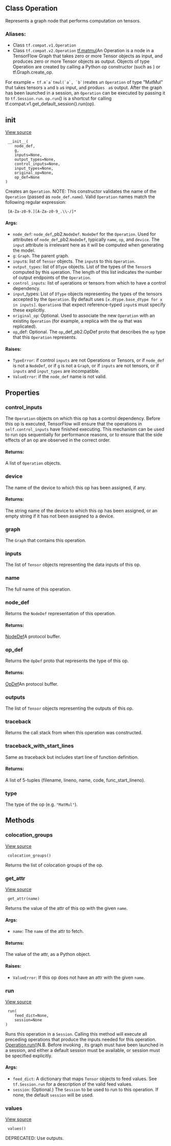 ## Class Operation
Represents a graph node that performs computation on tensors.
### Aliases:
- Class `tf.compat.v1.Operation`
- Class `tf.compat.v2.Operation`
[tf.matmul](https://tensorflow.google.cn/api_docs/python/tf/linalg/matmul)An Operation is a node in a TensorFlow Graph that takes zero or more Tensor objects as input, and produces zero or more Tensor objects as output. Objects of type Operation are created by calling a Python op constructor (such as ) or tf.Graph.create_op.

For ex`a`mple `` = tf.m`a`tmul(`a`, `b`) ``re`a`tes `a`n `Operation` of type "M`a`tMul" th`a`t t`a`kes tensors `a` `a`nd `b` `a`s input, `a`nd produ``es `` `a`s output.
After the graph has been launched in a session, an `Operation` can be executed by passing it to `tf.Session.run`. `op.run`() is a shortcut for calling tf.compat.v1.get_default_session().run(op).
## __init__
[View source](https://github.com/tensorflow/tensorflow/blob/r2.0/tensorflow/python/framework/ops.py#L1640-L1792)


```
 __init__(
    node_def,
    g,
    inputs=None,
    output_types=None,
    control_inputs=None,
    input_types=None,
    original_op=None,
    op_def=None
)
```
Creates an `Operation`.
NOTE: This constructor validates the name of the `Operation` (passed as `node_def.name`). Valid `Operation` names match the following regular expression:

```
 [A-Za-z0-9.][A-Za-z0-9_.\\-/]*
```
#### Args:
- `node_def`: `node_def`_pb2.`NodeDef`. `NodeDef` for the `Operation`. Used for attributes of `node_def`_pb2.`NodeDef`, typically `name`, `op`, and `device`. The `input` attribute is irrelevant here as it will be computed when generating the model.
- `g`: `Graph`. The parent `g`raph.
- `input`s: list of `Tensor` objects. The `input`s to this `Operation`.
- `output_types`: list of `DType` objects. List of the types of the `Tensor`s computed by this `op`eration. The len`g`th of this list indicates the number of output endpoints of the `Operation`.
- `control_inputs`: list of `op`erations or tensors from which to have a control dependency.
- `input`_types: List of `DType` objects representin`g` the types of the tensors accepted by the `Operation`. By default uses `[x.dtype.base_dtype for x in inputs]`. `Operation`s that expect reference-typed `input`s must specify these explicitly.
- `original_op`: Optional. Used to associate the new `Operation` with an existin`g` `Operation` (for example, a replica with the `op` that was replicated).
- `op`_def: Optional. The `op`_def_pb2.OpDef proto that describes the `op` type that this `Operation` represents.
#### Raises:
- `TypeError`: if control `inputs` are not Operations or Tensors, or if `node_def` is not a `NodeDef`, or if `g` is not a `Graph`, or if `inputs` are not tensors, or if `inputs` and `input_types` are incompatible.
- `ValueError`: if the `node_def` name is not valid.
## Properties
### control_inputs
The `Operation` objects on which this op has a control dependency.
Before this op is executed, TensorFlow will ensure that the operations in `self.control_inputs` have finished executing. This mechanism can be used to run ops sequentially for performance reasons, or to ensure that the side effects of an op are observed in the correct order.
#### Returns:
A list of `Operation` objects.
### device
The name of the device to which this op has been assigned, if any.
#### Returns:
The string name of the device to which this op has been assigned, or an empty string if it has not been assigned to a device.
### graph
The `Graph` that contains this operation.
### inputs
The list of `Tensor` objects representing the data inputs of this op.
### name
The full name of this operation.
### node_def
Returns the `NodeDef` representation of this operation.
#### Returns:
[NodeDef](https://tensorflow.google.cn/code/tensorflow/core/framework/node_def.proto)A  protocol buffer.

### op_def
Returns the `OpDef` proto that represents the type of this op.
#### Returns:
[OpDef](https://tensorflow.google.cn/code/tensorflow/core/framework/op_def.proto)An  protocol buffer.

### outputs
The list of `Tensor` objects representing the outputs of this op.
### traceback
Returns the call stack from when this operation was constructed.
### traceback_with_start_lines
Same as traceback but includes start line of function definition.
#### Returns:
A list of 5-tuples (filename, lineno, name, code, func_start_lineno).
### type
The type of the op (e.g. `"MatMul"`).
## Methods
### colocation_groups
[View source](https://github.com/tensorflow/tensorflow/blob/r2.0/tensorflow/python/framework/ops.py#L1840-L1857)


```
 colocation_groups()
```
Returns the list of colocation groups of the op.
### get_attr
[View source](https://github.com/tensorflow/tensorflow/blob/r2.0/tensorflow/python/framework/ops.py#L2368-L2405)


```
 get_attr(name)
```
Returns the value of the attr of this op with the given `name`.
#### Args:
- `name`: The `name` of the attr to fetch.
#### Returns:
The value of the attr, as a Python object.
#### Raises:
- `ValueError`: If this op does not have an attr with the given `name`.
### run
[View source](https://github.com/tensorflow/tensorflow/blob/r2.0/tensorflow/python/framework/ops.py#L2426-L2442)


```
 run(
    feed_dict=None,
    session=None
)
```
Runs this operation in a `Session`.
Calling this method will execute all preceding operations that produce the inputs needed for this operation.
[Operation.run()](https://tensorflow.google.cn/api_docs/python/tf/Operation#run)N.B. Before invoking , its graph must have been launched in a session, and either a default session must be available, or session must be specified explicitly.

#### Args:
- `feed_dict`: A dictionary that maps `Tensor` objects to feed values. See `tf.Session.run` for a description of the valid feed values.
- `session`: (Optional.) The `Session` to be used to run to this operation. If none, the default `session` will be used.
### values
[View source](https://github.com/tensorflow/tensorflow/blob/r2.0/tensorflow/python/framework/ops.py#L1859-L1861)


```
 values()
```
DEPRECATED: Use outputs.
